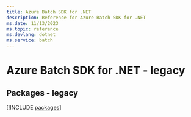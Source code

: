 ```yaml
---
title: Azure Batch SDK for .NET
description: Reference for Azure Batch SDK for .NET
ms.date: 11/13/2023
ms.topic: reference
ms.devlang: dotnet
ms.service: batch
---
```

# Azure Batch SDK for .NET - legacy
## Packages - legacy
[!INCLUDE [packages](batch-index.md)]